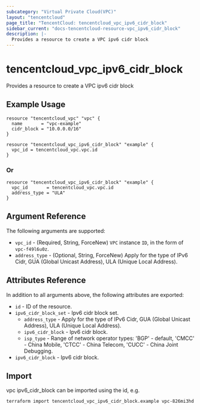 ```yaml
---
subcategory: "Virtual Private Cloud(VPC)"
layout: "tencentcloud"
page_title: "TencentCloud: tencentcloud_vpc_ipv6_cidr_block"
sidebar_current: "docs-tencentcloud-resource-vpc_ipv6_cidr_block"
description: |-
  Provides a resource to create a VPC ipv6 cidr block
---
```


# tencentcloud_vpc_ipv6_cidr_block

Provides a resource to create a VPC ipv6 cidr block

## Example Usage

```hcl
resource "tencentcloud_vpc" "vpc" {
  name       = "vpc-example"
  cidr_block = "10.0.0.0/16"
}

resource "tencentcloud_vpc_ipv6_cidr_block" "example" {
  vpc_id = tencentcloud_vpc.vpc.id
}
```

### Or

```hcl
resource "tencentcloud_vpc_ipv6_cidr_block" "example" {
  vpc_id       = tencentcloud_vpc.vpc.id
  address_type = "ULA"
}
```

## Argument Reference

The following arguments are supported:

* `vpc_id` - (Required, String, ForceNew) `VPC` instance `ID`, in the form of `vpc-f49l6u0z`.
* `address_type` - (Optional, String, ForceNew) Apply for the type of IPv6 Cidr, GUA (Global Unicast Address), ULA (Unique Local Address).

## Attributes Reference

In addition to all arguments above, the following attributes are exported:

* `id` - ID of the resource.
* `ipv6_cidr_block_set` - Ipv6 cidr block set.
  * `address_type` - Apply for the type of IPv6 Cidr, GUA (Global Unicast Address), ULA (Unique Local Address).
  * `ipv6_cidr_block` - Ipv6 cidr block.
  * `isp_type` - Range of network operator types: 'BGP' - default, 'CMCC' - China Mobile, 'CTCC' - China Telecom, 'CUCC' - China Joint Debugging.
* `ipv6_cidr_block` - Ipv6 cidr block.


## Import

vpc ipv6_cidr_block can be imported using the id, e.g.

```
terraform import tencentcloud_vpc_ipv6_cidr_block.example vpc-826mi3hd
```

